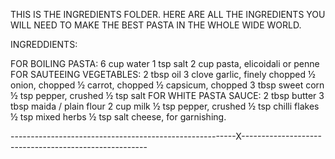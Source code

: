 THIS IS THE INGREDIENTS FOLDER. HERE ARE ALL THE INGREDIENTS YOU WILL NEED TO MAKE THE BEST PASTA IN THE WHOLE WIDE WORLD.

INGREDDIENTS:

FOR BOILING PASTA:
6 cup water
1 tsp salt
2 cup pasta, elicoidali or penne
FOR SAUTEEING VEGETABLES:
2 tbsp oil
3 clove garlic, finely chopped
½ onion, chopped
½ carrot, chopped
½ capsicum, chopped
3 tbsp sweet corn
½ tsp pepper, crushed
½ tsp salt
FOR WHITE PASTA SAUCE:
2 tbsp butter
3 tbsp maida / plain flour
2 cup milk
½ tsp pepper, crushed
½ tsp chilli flakes
½ tsp mixed herbs
½ tsp salt
cheese, for garnishing.

--------------------------------------------------------X------------------------------------------------------